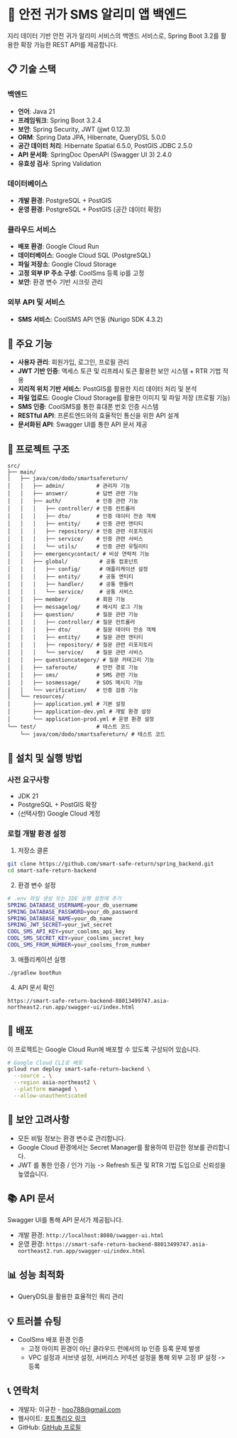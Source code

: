 # 🚀 안전 귀가 SMS 알리미 앱 백엔드

지리 데이터 기반 안전 귀가 알리미 서비스의 백엔드 서비스로, Spring Boot 3.2를 활용한 확장 가능한 REST API를 제공합니다.

## 📋 기술 스택

### 백엔드
- **언어**: Java 21
- **프레임워크**: Spring Boot 3.2.4
- **보안**: Spring Security, JWT (jjwt 0.12.3)
- **ORM**: Spring Data JPA, Hibernate, QueryDSL 5.0.0
- **공간 데이터 처리**: Hibernate Spatial 6.5.0, PostGIS JDBC 2.5.0
- **API 문서화**: SpringDoc OpenAPI (Swagger UI 3) 2.4.0
- **유효성 검사**: Spring Validation

### 데이터베이스
- **개발 환경**: PostgreSQL + PostGIS
- **운영 환경**: PostgreSQL + PostGIS (공간 데이터 확장)

### 클라우드 서비스
- **배포 환경**: Google Cloud Run
- **데이터베이스**: Google Cloud SQL (PostgreSQL)
- **파일 저장소**: Google Cloud Storage
- **고정 외부 IP 주소 구성**: CoolSms 등록 ip를 고정
- **보안**: 환경 변수 기반 시크릿 관리

### 외부 API 및 서비스
- **SMS 서비스**: CoolSMS API 연동 (Nurigo SDK 4.3.2)

## 🌟 주요 기능

- **사용자 관리**: 회원가입, 로그인, 프로필 관리
- **JWT 기반 인증**: 액세스 토큰 및 리프레시 토큰 활용한 보안 시스템 + RTR 기법 적용
- **지리적 위치 기반 서비스**: PostGIS를 활용한 지리 데이터 처리 및 분석
- **파일 업로드**: Google Cloud Storage를 활용한 이미지 및 파일 저장 (프로필 기능)
- **SMS 인증**: CoolSMS를 통한 휴대폰 번호 인증 시스템
- **RESTful API**: 프론트엔드와의 효율적인 통신을 위한 API 설계
- **문서화된 API**: Swagger UI를 통한 API 문서 제공

## 📝 프로젝트 구조

```
src/
├── main/
│   ├── java/com/dodo/smartsafereturn/
│   │   ├── admin/          # 관리자 기능
│   │   ├── answer/         # 답변 관련 기능
│   │   ├── auth/           # 인증 관련 기능
│   │   │   ├── controller/ # 인증 컨트롤러
│   │   │   ├── dto/        # 인증 데이터 전송 객체
│   │   │   ├── entity/     # 인증 관련 엔티티
│   │   │   ├── repository/ # 인증 관련 리포지토리
│   │   │   ├── service/    # 인증 관련 서비스
│   │   │   └── utils/      # 인증 관련 유틸리티
│   │   ├── emergencycontact/ # 비상 연락처 기능
│   │   ├── global/          # 공통 컴포넌트
│   │   │   ├── config/      # 애플리케이션 설정
│   │   │   ├── entity/      # 공통 엔티티
│   │   │   ├── handler/     # 공통 핸들러
│   │   │   └── service/     # 공통 서비스
│   │   ├── member/         # 회원 기능
│   │   ├── messagelog/     # 메시지 로그 기능
│   │   ├── question/       # 질문 관련 기능
│   │   │   ├── controller/ # 질문 컨트롤러
│   │   │   ├── dto/        # 질문 데이터 전송 객체
│   │   │   ├── entity/     # 질문 관련 엔티티
│   │   │   ├── repository/ # 질문 관련 리포지토리
│   │   │   └── service/    # 질문 관련 서비스
│   │   ├── questioncategory/ # 질문 카테고리 기능
│   │   ├── saferoute/      # 안전 경로 기능
│   │   ├── sms/            # SMS 관련 기능
│   │   ├── sosmessage/     # SOS 메시지 기능
│   │   └── verification/   # 인증 검증 기능
│   └── resources/
│       ├── application.yml # 기본 설정
│       ├── application-dev.yml # 개발 환경 설정
│       └── application-prod.yml # 운영 환경 설정
└── test/                   # 테스트 코드
    └── java/com/dodo/smartsafereturn/ # 테스트 코드 
```


## 🔧 설치 및 실행 방법

### 사전 요구사항
- JDK 21
- PostgreSQL + PostGIS 확장
- (선택사항) Google Cloud 계정

### 로컬 개발 환경 설정

1. 저장소 클론
```bash
git clone https://github.com/smart-safe-return/spring_backend.git
cd smart-safe-return-backend
```

2. 환경 변수 설정
```bash
# .env 파일 생성 또는 IDE 실행 설정에 추가
SPRING_DATABASE_USERNAME=your_db_username
SPRING_DATABASE_PASSWORD=your_db_password
SPRING_DATABASE_NAME=your_db_name
SPRING_JWT_SECRET=your_jwt_secret
COOL_SMS_API_KEY=your_coolsms_api_key
COOL_SMS_SECRET_KEY=your_coolsms_secret_key
COOL_SMS_FROM_NUMBER=your_coolsms_from_number
```

3. 애플리케이션 실행
```bash
./gradlew bootRun
```

4. API 문서 확인
```
https://smart-safe-return-backend-88013499747.asia-northeast2.run.app/swagger-ui/index.html
```

## 🚀 배포

이 프로젝트는 Google Cloud Run에 배포할 수 있도록 구성되어 있습니다.

```bash
# Google Cloud CLI로 배포
gcloud run deploy smart-safe-return-backend \
  --source . \
  --region asia-northeast2 \
  --platform managed \
  --allow-unauthenticated
```

## 🔐 보안 고려사항

- 모든 비밀 정보는 환경 변수로 관리합니다.
- Google Cloud 환경에서는 Secret Manager를 활용하여 민감한 정보를 관리합니다.
- JWT 를 통한 인증 / 인가 기능 -> Refresh 토큰 및 RTR 기법 도입으로 신뢰성을 높였습니다.

## 📚 API 문서

Swagger UI를 통해 API 문서가 제공됩니다.

- 개발 환경: `http://localhost:8080/swagger-ui.html`
- 운영 환경: `https://smart-safe-return-backend-88013499747.asia-northeast2.run.app/swagger-ui/index.html`

## 📊 성능 최적화

- QueryDSL을 활용한 효율적인 쿼리 관리

## 💡 트러블 슈팅
- CoolSms 배포 환경 인증
  - 고정 아이피 환경이 아닌 클라우드 런에서의 Ip 인증 등록 문제 발생
  - VPC 설정과 서브넷 설정, 서버리스 커넥션 설정을 통해 외부 고정 IP 설정 -> 등록

## 📞 연락처

- 개발자: 이규찬 - hoo788@gmail.com
- 웹사이트: [포트폴리오 링크](https://github.com/smart-safe-return/spring_backend)
- GitHub: [GitHub 프로필](https://github.com/gyuchanlee)

